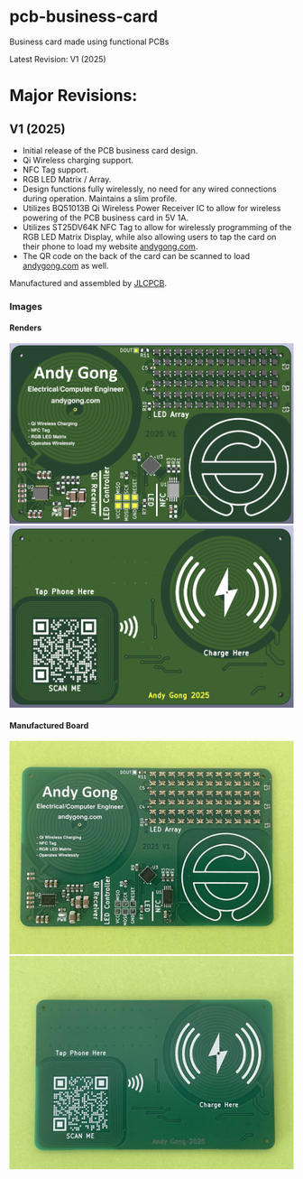 # pcb-business-card
Business card made using functional PCBs

Latest Revision: V1 (2025)

# Major Revisions:
## V1 (2025)
- Initial release of the PCB business card design.
- Qi Wireless charging support.
- NFC Tag support.
- RGB LED Matrix / Array.
- Design functions fully wirelessly, no need for any wired connections during operation. Maintains a slim profile.
- Utilizes BQ51013B Qi Wireless Power Receiver IC to allow for wireless powering of the PCB business card in 5V 1A. 
- Utilizes ST25DV64K NFC Tag to allow for wirelessly programming of the RGB LED Matrix Display, while also allowing users to tap the card on their phone to load my website [andygong.com](https://andygong.com).
- The QR code on the back of the card can be scanned to load [andygong.com](https://andygong.com) as well.

Manufactured and assembled by [JLCPCB](https://jlcpcb.com/).

### Images

#### Renders
![V1 Front](img/v1/v1_front_comp.png)
![V1 Back](img/v1/v1_back.png)
#### Manufactured Board
![V1 Manufactured Front](img/v1/v1_front_irl.jpg)
![V1 Manufactured Back](img/v1/v1_back_irl.jpg)